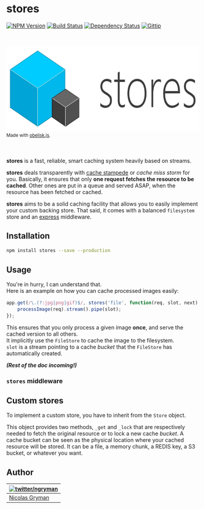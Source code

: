 # stores

[![NPM Version][npm-badge]][npm-url] [![Build Status][travis-image]][travis-url] [![Dependency Status][gemnasium-image]][gemnasium-url] [![Gittip][gittip-image]][gittip-url]

<br>

<p>
  <img width="690" height="224" src="https://github.com/ngryman/stores/raw/master/stores.jpg" alt="stores">
  <br>
  <sup>Made with <a href="https://github.com/nosir/obelisk.js">obelisk.js</a>.</sup>
</p>

<br>

**stores** is a fast, reliable, smart caching system heavily based on streams.

**stores** deals transparently with [cache stampede] or *cache miss storm* for you.
Basically, it ensures that only **one request fetches the resource to be cached**.
Other ones are put in a queue and served ASAP, when the resource has been fetched or cached.

**stores** aims to be a solid caching facility that allows you to easily implement your custom backing store.
That said, it comes with a balanced `filesystem` store and an [express] middleware.

[cache stampede]: http://en.wikipedia.org/wiki/Cache_stampede
[express]: http://expressjs.com

## Installation

```bash
npm install stores --save --production
```

## Usage

You're in hurry, I can understand that.<br>
Here is an example on how you can cache processed images easily:

```javascript
app.get(/\.(?:jpg|png|gif)$/, stores('file', function(req, slot, next) {
	processImage(req).stream().pipe(slot);
});
```

This ensures that you only process a given image **once**, and serve the cached version to all others.<br>
It implicitly use the `FileStore` to cache the image to the filesystem.<br>
`slot` is a stream pointing to a cache *bucket* that the `FileStore` has automatically created.

***(Rest of the doc incoming!)***

### `stores` middleware

## Custom stores

To implement a custom store, you have to inherit from the `Store` object.

This object provides two methods, `_get` and `_lock` that are respectively needed to fetch the original resource or to lock a new cache *bucket*. A cache bucket can be seen as the physical location where your cached resource will be
stored. It can be a file, a memory chunk, a REDIS key, a S3 bucket, or whatever you want.

## Author

| [![twitter/ngryman](http://gravatar.com/avatar/2e1c2b5e153872e9fb021a6e4e376ead?size=70)](http://twitter.com/ngryman "Follow @ngryman on Twitter") |
|---|
| [Nicolas Gryman](http://ngryman.sh) |

[npm-badge]: http://img.shields.io/npm/v/stores.svg
[npm-url]: https://www.npmjs.org/package/stores
[travis-image]: http://img.shields.io/travis/ngryman/stores.svg
[travis-url]: https://travis-ci.org/ngryman/stores
[gemnasium-image]: http://img.shields.io/gemnasium/ngryman/stores.png
[gemnasium-url]: https://gemnasium.com/ngryman/stores
[gittip-image]: http://img.shields.io/gittip/ngryman.svg
[gittip-url]: https://www.gittip.com/ngryman
